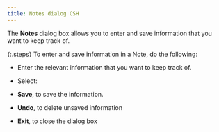 ```yaml
---
title: Notes dialog CSH
---
```



The **Notes** dialog box allows  you to enter and save information that you want to keep track of.


{:.steps}
To enter and save information in a Note,  do the following:

- Enter the relevant  information that you want to keep track of.
- Select:


- **Save**,  to save the information.
- **Undo**,  to delete unsaved information
- **Exit**,  to close the dialog box

